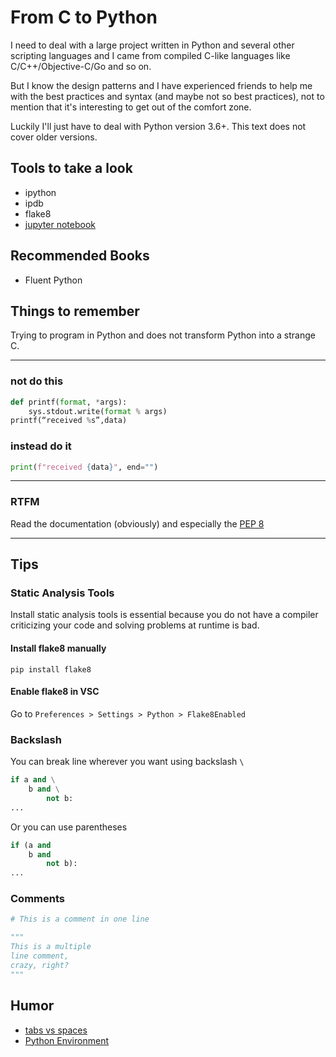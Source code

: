 # From C to Python

I need to deal with a large project written in Python and several other scripting languages and I came from compiled C-like languages like C/C++/Objective-C/Go and so on.

But I know the design patterns and I have experienced friends to help me with the best practices and syntax (and maybe not so best practices), not to mention that it's interesting to get out of the comfort zone.

Luckily I'll just have to deal with Python version 3.6+. This text does not cover older versions.

## Tools to take a look

- ipython
- ipdb
- flake8
- [jupyter notebook](https://jupyter.org/)

## Recommended Books

- Fluent Python

## Things to remember

Trying to program in Python and does not transform Python into a strange C.

---

### not do this

```python
def printf(format, *args):
    sys.stdout.write(format % args)
printf(“received %s”,data)
```

### instead do it

```python
print(f"received {data}", end="")
```

---

### RTFM

Read the documentation (obviously) and especially the [PEP 8](https://www.python.org/dev/peps/pep-0008/)

---

## Tips

### Static Analysis Tools

Install static analysis tools is essential because you do not have a compiler criticizing your code and solving problems at runtime is bad.

#### Install flake8 manually

`pip install flake8`

#### Enable flake8 in VSC

Go to `Preferences > Settings > Python > Flake8Enabled`

### Backslash

You can break line wherever you want using backslash `\`

```python
if a and \
    b and \
        not b:
...
```

Or you can use parentheses

```python
if (a and
    b and
        not b):
...
```

### Comments

```python
# This is a comment in one line

"""
This is a multiple
line comment,
crazy, right?
"""
```

## Humor

- [tabs vs spaces](https://youtu.be/cowtgmZuai0)
- [Python Environment](https://xkcd.com/1987/)

